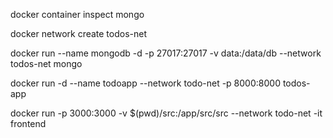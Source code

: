 docker container inspect mongo

docker network create todos-net

docker run --name mongodb -d -p 27017:27017 -v data:/data/db --network todos-net mongo

docker run -d --name todoapp --network todo-net -p 8000:8000 todos-app

docker run -p 3000:3000 -v $(pwd)/src:/app/src/src --network todo-net -it frontend
